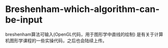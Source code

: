 # Breshenham-which-algorithm-can-be-input
breshenham算法可输入(OpenGL代码，用于图形学中直线的绘制)
是有关于计算机图形学课程的一些实操代码，之后也会陆续上传。
